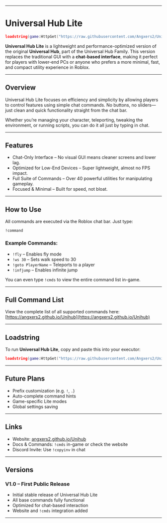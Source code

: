 
---

# Universal Hub Lite

```lua
loadstring(game:HttpGet("https://raw.githubusercontent.com/Angxers2/Unihub/refs/heads/lite/Unihub%20Lite%20V1.0.lua",true))()
```

**Universal Hub Lite** is a lightweight and performance-optimized version of the original **Universal Hub**, part of the Universal Hub Family. This version replaces the traditional GUI with a **chat-based interface**, making it perfect for players with lower-end PCs or anyone who prefers a more minimal, fast, and compact utility experience in Roblox.

---

## Overview

Universal Hub Lite focuses on efficiency and simplicity by allowing players to control features using simple chat commands. No buttons, no sliders—just clean and quick functionality straight from the chat bar.

Whether you’re managing your character, teleporting, tweaking the environment, or running scripts, you can do it all just by typing in chat.

---

## Features

- Chat-Only Interface – No visual GUI means cleaner screens and lower lag.
- Optimized for Low-End Devices – Super lightweight, almost no FPS impact.
- Full Suite of Commands – Over 40 powerful utilities for manipulating gameplay.
- Focused & Minimal – Built for speed, not bloat.

---

## How to Use

All commands are executed via the Roblox chat bar. Just type:

```
!command
```

### Example Commands:
- `!fly` – Enables fly mode  
- `!ws 30` – Sets walk speed to 30  
- `!goto PlayerName` – Teleports to a player  
- `!infjump` – Enables infinite jump  

You can even type `!cmds` to view the entire command list in-game.

---

## Full Command List

View the complete list of all supported commands here:  
[https://angxers2.github.io/Unihub](https://angxers2.github.io/Unihub)

---

## Loadstring

To run **Universal Hub Lite**, copy and paste this into your executor:

```lua
loadstring(game:HttpGet("https://raw.githubusercontent.com/Angxers2/Unihub/refs/heads/lite/Unihub%20Lite%20V1.0.lua",true))()
```

---

## Future Plans

- Prefix customization (e.g. `!`, `.`)
- Auto-complete command hints
- Game-specific Lite modes
- Global settings saving

---

## Links

- Website: [angxers2.github.io/Unihub](https://angxers2.github.io/Unihub)
- Docs & Commands: `!cmds` in-game or check the website
- Discord Invite: Use `!copyinv` in chat

---

## Versions

### V1.0 – First Public Release
- Initial stable release of Universal Hub Lite
- All base commands fully functional
- Optimized for chat-based interaction
- Website and `!cmds` integration added

---

